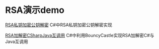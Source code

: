 # RSA演示demo


[RSA私钥加密公钥解密](https://github.com/hstarorg/HstarDemoProject/tree/master/rsa_demo/RSA%E7%A7%81%E9%92%A5%E5%8A%A0%E5%AF%86%E5%85%AC%E9%92%A5%E8%A7%A3%E5%AF%86)  C#中RSA私钥加密公钥解密实现

[RSA加解密CSharpJava互调用](https://github.com/hstarorg/HstarDemoProject/tree/master/rsa_demo/RSA%E5%8A%A0%E8%A7%A3%E5%AF%86CSharpJava%E4%BA%92%E8%B0%83%E7%94%A8) C#中利用BouncyCastle实现RSA加解密C#与Java互调用

